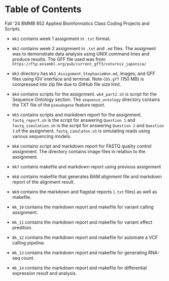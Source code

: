 # Table of Contents
Fall '24 BMMB 852 Applied Bioinformatics Class Coding Projects and Scripts.

* `Wk1` contains week 1 assignment in `.txt` format.
* `Wk2` contains week 2 assignment in `.txt` and `.md` files. The assigment was to demonstrate data analysis using UNIX command lines and produce results. The GFF file used was from `https://ftp.ensembl.org/pub/current_gff3/coturnix_japonica/`

* `Wk3` directory has `Wk3_Assignment_StephanieWon.md`, images, and GFF files using IGV interface and terminal. Note `CDS.gff` (150 MB) is compressed into zip file due to GitHub file size limit. 

* `Wk4` contains scripts for the assignment. `wk4_part2.sh` is script for the Sequence Ontology section. The `sequence_ontology` directory contains the TXT file of the `pseudogene` feature report.

* `Wk5` contains scripts and markdown report for the assignment. `fastq_report.sh` is the script for answering `Question 1` and `fastq_simulation.sh` is the script for answering `Question 2` and `Question 3` of the assignment. `fastq_simulaton.sh` is simulating reads using various sequencing models.

* `Wk6` contains script and markdown report for FASTQ quality control assignment. The directory contains image files in relation to the assignment. 
* `Wk7` contains makefile and markdown report using previous assignment
* `Wk8` contains makefile that generates BAM alignment file and markdown report of the alignment result.
* `Wk9` contains the markdown and flagstat reports (`.txt` files) as well as makefile. 
* `Wk_10` contains the markdown report and makefile for variant calling assignment.
* `Wk_11` contains the markdown report and makefile for variant effect predition.
* `Wk_12` contians the markdown report and makefile for automate a VCF calling pipeline.
* `Wk_13` contains the markdown report and makefile for generating RNA-seq count.
* `Wk_14` contains the markdown report and makefile for differential expression result and analysis.
